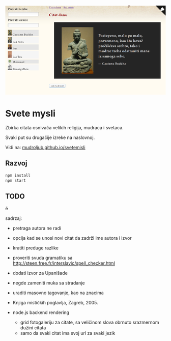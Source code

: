 [![](screen.png)](https://mudroljub.github.io/svetemisli)

# Svete mysli

Zbirka citata osnivača velikih religija, mudraca i svetaca.

Svaki put su drugačije izreke na naslovnoj.

Vidi na: [mudroljub.github.io/svetemisli](https://mudroljub.github.io/svetemisli)

## Razvoj

```
npm install
npm start
```

## TODO

ě

sadrzaj:
- pretraga autora ne radi
- opcija kad se unosi novi citat da zadrži ime autora i izvor
- kratiti preduge razlike
- proveriti svuda gramatiku sa http://steen.free.fr/interslavic/spell_checker.html
- dodati izvor za Upanišade
- negde zameniti muka sa stradanje
- uraditi masovno tagovanje, kao na znacima
- Knjiga mističkih poglavlja, Zagreb, 2005.

- node.js backend rendering
  - grid fotogaleriju za citate, sa veličinom slova obrnuto srazmernom dužini citata
  - samo da svaki citat ima svoj url za svaki jezik
